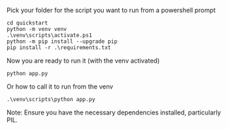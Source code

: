 Pick your folder for the script you want to run from a powershell prompt

```
cd quickstart
python -m venv venv
.\venv\scripts\activate.ps1
python -m pip install --upgrade pip
pip install -r .\requirements.txt
```
Now you are ready to run it (with the venv activated)

`python app.py`

Or how to call it to run from the venv

`.\venv\scripts\python app.py`

Note: Ensure you have the necessary dependencies installed, particularly PIL.
